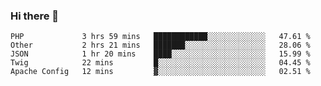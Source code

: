 ### Hi there 👋

<!--START_SECTION:waka-->
```text
PHP             3 hrs 59 mins   ████████████░░░░░░░░░░░░░   47.61 % 
Other           2 hrs 21 mins   ███████░░░░░░░░░░░░░░░░░░   28.06 % 
JSON            1 hr 20 mins    ████░░░░░░░░░░░░░░░░░░░░░   15.99 % 
Twig            22 mins         █░░░░░░░░░░░░░░░░░░░░░░░░   04.45 % 
Apache Config   12 mins         ▓░░░░░░░░░░░░░░░░░░░░░░░░   02.51 % 
```
<!--END_SECTION:waka-->

<!--
**KimBranzell/KimBranzell** is a ✨ _special_ ✨ repository because its `README.md` (this file) appears on your GitHub profile.

Here are some ideas to get you started:

- 🔭 I’m currently working on ...
- 🌱 I’m currently learning ...
- 👯 I’m looking to collaborate on ...
- 🤔 I’m looking for help with ...
- 💬 Ask me about ...
- 📫 How to reach me: ...
- 😄 Pronouns: ...
- ⚡ Fun fact: ...
-->
